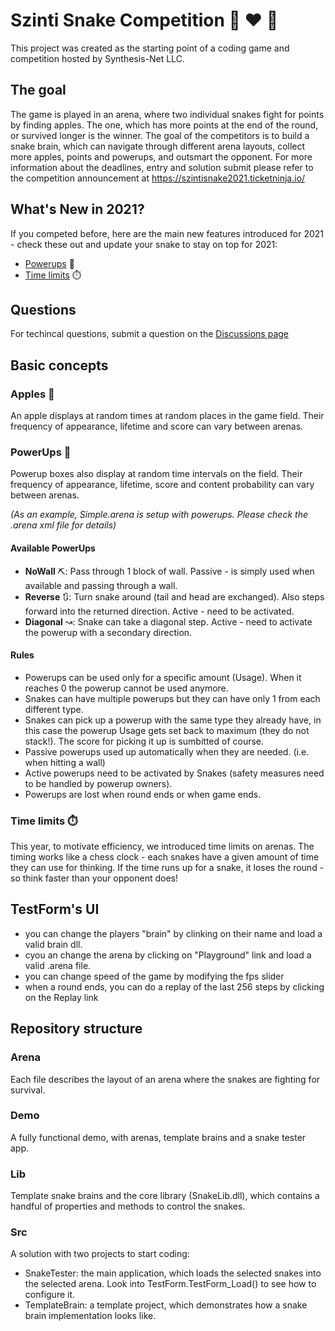 # Szinti Snake Competition :snake: :heart: :apple:

This project was created as the starting point of a coding game and competition hosted by Synthesis-Net LLC.

## The goal

The game is played in an arena, where two individual snakes fight for points by finding apples. The one, which has more points at the end of the round, or survived longer is the winner. The goal of the competitors is to build a snake brain, which can navigate through different arena layouts, collect more apples, points and powerups, and outsmart the opponent.
For more information about the deadlines, entry and solution submit please refer to the competition announcement at https://szintisnake2021.ticketninja.io/

## What's New in 2021?
If you competed before, here are the main new features introduced for 2021 - check these out and update your snake to stay on top for 2021:
* [Powerups](#powerups-) 💪
* [Time limits](#time-limits-%EF%B8%8F) ⏱️

## Questions
For techincal questions, submit a question on the [Discussions page](https://github.com/szintisnake/szinti-snake-competition/discussions)

## Basic concepts

### Apples 🍎
An apple displays at random times at random places in the game field. Their frequency of appearance, lifetime and score can vary between arenas.

### PowerUps 🎁
Powerup boxes also display at random time intervals on the field. Their frequency of appearance, lifetime, score and content probability can vary between arenas.

_(As an example, Simple.arena is setup with powerups. Please check the .arena xml file for details)_

#### Available PowerUps
* **NoWall** ⛏️: Pass through 1 block of wall. Passive - is simply used when available and passing through a wall.
* **Reverse** 🔃: Turn snake around (tail and head are exchanged). Also steps forward into the returned direction. Active - need to be activated.
* **Diagonal** ↝: Snake can take a diagonal step. Active - need to activate the powerup with a secondary direction.

#### Rules
* Powerups can be used only for a specific amount (Usage). When it reaches 0 the powerup cannot be used anymore.
* Snakes can have multiple powerups but they can have only 1 from each different type.
* Snakes can pick up a powerup with the same type they already have, in this case the powerup Usage gets set back to maximum (they do not stack!). The score for picking it up is sumbitted of course.
* Passive powerups used up automatically when they are needed. (i.e. when hitting a wall)
* Active powerups need to be activated by Snakes (safety measures need to be handled by powerup owners).
* Powerups are lost when round ends or when game ends.

### Time limits ⏱️
This year, to motivate efficiency, we introduced time limits on arenas. The timing works like a chess clock - each snakes have a given amount of time they can use for thinking. If the time runs up for a snake, it loses the round - so think faster than your opponent does!

## TestForm's UI
- you can change the players "brain" by clinking on their name and load a valid brain dll.
- cyou an change the arena by clicking on "Playground" link and load a valid .arena file.
- you can change speed of the game by modifying the fps slider
- when a round ends, you can do a replay of the last 256 steps by clicking on the Replay link

## Repository structure

### Arena

Each file describes the layout of an arena where the snakes are fighting for survival.

### Demo

A fully functional demo, with arenas, template brains and a snake tester app.

### Lib

Template snake brains and the core library (SnakeLib.dll), which contains a handful of properties and methods to control the snakes.

### Src

A solution with two projects to start coding:
- SnakeTester: the main application, which loads the selected snakes into the selected arena. Look into TestForm.TestForm_Load() to see how to configure it.
- TemplateBrain: a template project, which demonstrates how a snake brain implementation looks like.
